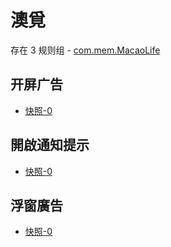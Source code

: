 # 澳覓

存在 3 规则组 - [com.mem.MacaoLife](/src/apps/com.mem.MacaoLife.ts)

## 开屏广告

- [快照-0](https://i.gkd.li/import/13350651)

## 開啟通知提示

- [快照-0](https://i.gkd.li/import/13350665)

## 浮窗廣告

- [快照-0](https://i.gkd.li/import/13350685)
